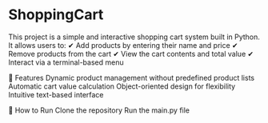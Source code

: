 # ShoppingCart
This project is a simple and interactive shopping cart system built in Python. It allows users to:
✔ Add products by entering their name and price
✔ Remove products from the cart
✔ View the cart contents and total value
✔ Interact via a terminal-based menu

🚀 Features
Dynamic product management without predefined product lists
Automatic cart value calculation
Object-oriented design for flexibility
Intuitive text-based interface

🔧 How to Run
Clone the repository
Run the main.py file
